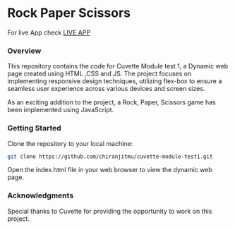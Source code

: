 
# Rock Paper Scissors

For live App check [LIVE APP](https://cuvette-module-test1.netlify.app/)

### Overview

This repository contains the code for Cuvette Module test 1, a Dynamic web page created using HTML ,CSS and JS. The project focuses on implementing responsive design techniques, utilizing flex-box to ensure a seamless user experience across various devices and screen sizes. 

As an exciting addition to the project, a Rock, Paper, Scissors game has been implemented using JavaScript.


### Getting Started

Clone the repository to your local machine:
```bash
git clone https://github.com/chiranjitmu/cuvette-module-test1.git
```

Open the index.html file in your web browser to view the dynamic web page.


### Acknowledgments

Special thanks to Cuvette for providing the opportunity to work on this project.